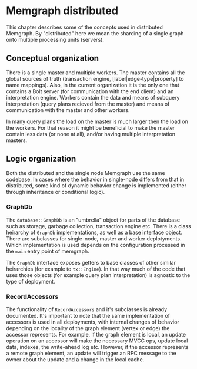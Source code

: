 # Memgraph distributed

This chapter describes some of the concepts used in distributed
Memgraph. By "distributed" here we mean the sharding of a single graph
onto multiple processing units (servers).

## Conceptual organization

There is a single master and multiple workers. The master contains all
the global sources of truth (transaction engine,
[label|edge-type|property] to name mappings). Also, in the current
organization it is the only one that contains a Bolt server (for
communication with the end client) and an interpretation engine. Workers
contain the data and means of subquery interpretation (query plans
recieved from the master) and means of communication with the master and
other workers.

In many query plans the load on the master is much larger then the load
on the workers. For that reason it might be beneficial to make the
master contain less data (or none at all), and/or having multiple
interpretation masters.

## Logic organization

Both the distributed and the single node Memgraph use the same codebase.
In cases where the behavior in single-node differs from that in
distributed, some kind of dynamic behavior change is implemented (either
through inheritance or conditional logic).

### GraphDb

The `database::GraphDb` is an "umbrella" object for parts of the
database such as storage, garbage collection, transaction engine etc.
There is a class heirarchy of `GraphDb` implementations, as well as a
base interface object. There are subclasses for single-node, master and
worker deplotyments. Which implementation is used depends on the
configuration processed in the `main` entry point of memgraph.

The `GraphDb` interface exposes getters to base classes of
other similar heirarchies (for example to `tx::Engine`). In that way
much of the code that uses those objects (for example query plan
interpretation) is agnostic to the type of deployment.

### RecordAccessors

The functionality of `RecordAccessors` and it's subclasses is already
documented. It's important to note that the same implementation of
accessors is used in all deployments, with internal changes of behavior
depending on the locality of the graph element (vertex or edge) the
accessor represents. For example, if the graph element is local, an
update operation on an accessor will make the necessary MVCC ops, update
local data, indexes, the write-ahead log etc. However, if the accessor
represents a remote graph element, an update will trigger an RPC message
to the owner about the update and a change in the local cache.
